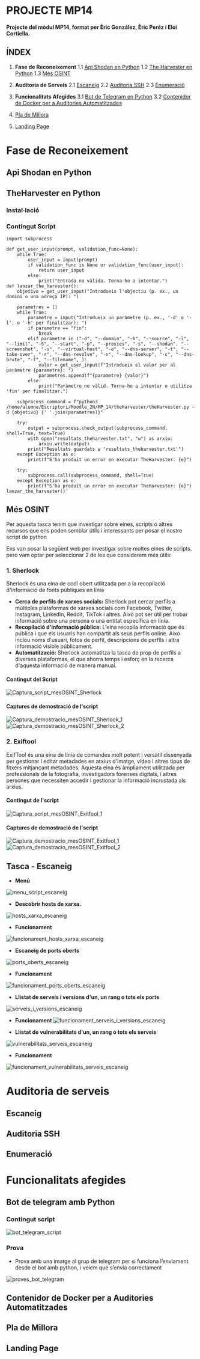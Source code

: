 # PROJECTE MP14

**Projecte del mòdul MP14, format per Èric González, Èric Peréz i Eloi Cortiella.**

## ÍNDEX

1. **Fase de Reconeixement**
   1.1 [Api Shodan en Python](#api-shodan-en-python)
   1.2 [The Harvester en Python](#theharvester-en-python)
   1.3 [Més OSINT](#més-osint)

2. **Auditoria de Serveis**
   2.1 [Escaneig](#escaneig)
   2.2 [Auditoria SSH](#auditoria-ssh)
   2.3 [Enumeració](#enumeració)

3. **Funcionalitats Afegides**
   3.1 [Bot de Telegram en Python](#bot-de-telegram-amb-python)
   3.2 [Contenidor de Docker per a Auditories Automatitzades](#contenidor-de-docker-per-a-auditories-automatitzades)

4. [Pla de Millora](#pla-de-millora)

5. [Landing Page](#landing-page)

# Fase de Reconeixement

## Api Shodan en Python

## TheHarvester en Python

### Instal·lació

### Contingut Script

```
import subprocess

def get_user_input(prompt, validation_func=None):
    while True:
        user_input = input(prompt)
        if validation_func is None or validation_func(user_input):
            return user_input
        else:
            print("Entrada no vàlida. Torna-ho a intentar.")
def lanzar_the_harvester():
    objetivo = get_user_input("Introdueix l'objectiu (p. ex., un domini o una adreça IP): ")

    parametres = []
    while True:
        parametre = input("Introdueix un paràmetre (p. ex., '-d' o '-l', o '-h' per finalitzar): ")
        if parametre == "fin":
            break
        elif parametre in ("-d", "--domain", "-b", "--source", "-l", "--limit", "-S", "--start", "-p", "--proxies", "-s", "--shodan", "--screenshot", "-v", "--virtual-host", "-e", "--dns-server", "-t", "--take-over", "-r", "--dns-revolve", "-n", "--dns-lookup", "-c", "--dns-brute", "-f", "--filename", ):
            valor = get_user_input(f"Introdueix el valor per al paràmetre {parametre}: ")
            parametres.append(f"{parametre} {valor}")
        else:
            print("Paràmetre no vàlid. Torna-ho a intentar o utilitza 'fin' per finalitzar.")

    subprocess_command = f"python3 /home/alumne/Escriptori/Moodle_2N/MP_14/theHarvester/theHarvester.py -d {objetivo} {' '.join(parametres)}"

    try:
        output = subprocess.check_output(subprocess_command, shell=True, text=True)
        with open("resultats_theharvester.txt", "w") as arxiu:
            arxiu.write(output)
        print("Resultats guardats a 'resultats_theharvester.txt'")
    except Exception as e:
        print(f"S'ha produït un error en executar TheHarvester: {e}")
    
    try:
        subprocess.call(subprocess_command, shell=True)
    except Exception as e:
        print(f"S'ha produït un error en executar TheHarvester: {e}")
lanzar_the_harvester()'
```

## Més OSINT

Per aquesta tasca tenim que investigar sobre eines, scripts o altres recursos que ens poden semblar útils i interessants per posar el nostre script de python

Ens van posar la següent web per investigar sobre moltes eines de scripts, pero vam optar per seleccionar 2 de les que considerem més útils:

### 1. **Sherlock**

Sherlock és una eina de codi obert utilitzada per a la recopilació d'informació de fonts públiques en línia

- **Cerca de perfils de xarxes socials:** Sherlock pot cercar perfils a múltiples plataformas de xarxes socials com Facebook, Twitter, Instagram, LinkedIn, Reddit, TikTok i altres. Això pot ser útil per trobar informació sobre una persona o una entitat específica en línia.
- **Recopilació d'informació pública:** L'eina recopila informació que és pública i que els usuaris han compartit als seus perfils online. Això inclou noms d'usuari, fotos de perfil, descripcions de perfils i altra informació visible públicament.
- **Automatització:** Sherlock automatitza la tasca de prop de perfils a diverses plataformas, el que ahorra temps i esforç en la recerca d'aquesta informació de manera manual.

#### Contingut del Script
![Captura_script_mesOSINT_Sherlock](/Documentacio/img/Selecció_1153.png)

#### Captures de demostració de l'script
![Captura_demostracio_mesOSINT_Sherlock_1](/Documentacio/img/Selecció_1155.png)
![Captura_demostracio_mesOSINT_Sherlock_2](/Documentacio/img/Selecció_1157.png)

### 2. **Exiftool**
ExifTool és una eina de línia de comandes molt potent i versàtil dissenyada per gestionar i editar metadades en arxius d'imatge, vídeo i altres tipus de fitxers mitjançant metadades. Aquesta eina és àmpliament utilitzada per professionals de la fotografia, investigadors forenses digitals, i altres persones que necessiten accedir i gestionar la informació incrustada als arxius.

#### Contingut de l'script

![Captura_script_mesOSINT_Exitfool_1](/Documentacio/img/Selecció_4125.png)

#### Captures de demostració de l'script

![Captura_demostracio_mesOSINT_Exitfool_1](/Documentacio/img/Selecció_1158.png)
![Captura_demostracio_mesOSINT_Exitfool_2](/Documentacio/img/Selecció_1159.png)

## Tasca - Escaneig

- **Menú**

![menu_script_escaneig](/Documentacio/img/Selecció_1160.png)

- **Descobrir hosts de xarxa.**

![hosts_xarxa_escaneig](/Documentacio/img/Selecció_1161.png)

- **Funcionament**

![funcionament_hosts_xarxa_escaneig](/Documentacio/img/Selecció_1162.png)

- **Escaneig de ports oberts**

![ports_oberts_escaneig](/Documentacio/img/Selecció_1163.png)

- **Funcionament**

![funcionament_ports_oberts_escaneig](/Documentacio/img/Selecció_1164.png)

- **Llistat de serveis i versions d'un, un rang o tots els ports**

![serveis_i_versions_escaneig](/Documentacio/img/Selecció_1165.png)

- **Funcionament**
![funcionament_serveis_i_versions_escaneig](/Documentacio/img/Selecció_1166.png)

- **Llistat de vulnerabilitats d'un, un rang o tots els serveis**

![vulnerabilitats_serveis_escaneig](/Documentacio/img/Selecció_1167.png)

- **Funcionament**

![funcionament_vulnerabilitats_serveis_escaneig](/Documentacio/img/Selecció_1168.png)


# Auditoria de serveis

## Escaneig

## Auditoria SSH

## Enumeració

# Funcionalitats afegides

## Bot de telegram amb Python

### Contingut script

![bot_telegram_script](/Documentacio/img/Selecció_1170.png)


### Prova
- Prova amb una imatge al grup de telegram per si funciona l’enviament desde el bot amb python, i veiem que s’envia correctament

![proves_bot_telegram](/Documentacio/img/Selecció_1171.png)

## Contenidor de Docker per a Auditories Automatitzades

## Pla de Millora

## Landing Page